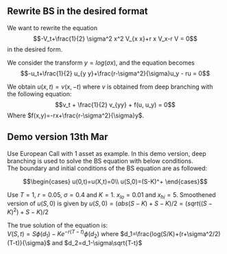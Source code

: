 ## Rewrite BS in the desired format

We want to rewrite the equation $$-V_t+\frac{1}{2} \sigma^2 x^2 V_{x x}+r x  V_x-r V = 0$$ in the desired form.<br/>

We consider the transform $y=log(\sigma x)$, and the equation becomes $$-u_t+\frac{1}{2} u_{y y}+\frac{r-\sigma^2}{\sigma}u_y - ru = 0$$

We obtain $u(x,t)=v(x,-t)$ where $v$ is obtained from deep branching with the following equation:
$$v_t + \frac{1}{2} v_{yy} + f(u, u_y) = 0$$
Where $f(x,y)=-rx+\frac{r-\sigma^2}{\sigma}y$.

## Demo version 13th Mar

Use European Call with 1 asset as example. In this demo version, deep branching is used to solve the BS equation with below conditions. <br/>
The boundary and initial conditions of the BS equation are as followed:

$$\begin{cases}
u(0,t)=u(X,t)=0\\
u(S,0)=(S-K)^+
\end{cases}$$

Use $T=1$, $r=0.05$, $\sigma=0.4$ and $K=1$. $x_{lo}=0.01$ and $x_{hi}=5$.
Smoothened version of $u(S,0)$ is given by $u(S,0)=(abs(S-K)+S-K)/2=(sqrt((S-K)^2)+S-K)/2$

The true solution of the equation is: <br/>
$V(S,t)=S\phi(d_1)-K e^{-r(T-t)} \phi(d_2)$
where $d_1=\frac{log(S/K)+(r+\sigma^2/2)(T-t)}{\sigma}$ and $d_2=d_1-\sigma\sqrt{T-t}$
